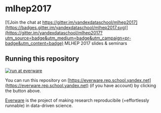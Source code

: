 # mlhep2017

[![Join the chat at https://gitter.im/yandexdataschool/mlhep2017](https://badges.gitter.im/yandexdataschool/mlhep2017.svg)](https://gitter.im/yandexdataschool/mlhep2017?utm_source=badge&utm_medium=badge&utm_campaign=pr-badge&utm_content=badge)
MLHEP 2017 slides &amp; seminars


## Running this repository

[![run at everware](https://img.shields.io/badge/run%20me-@everware-blue.svg?style=flat)](https://everware.ysda.yandex.net/hub/oauth_login?repourl=https://github.com/yandexdataschool/mlhep2017)

You can run this repository on [https://everware.rep.school.yandex.net](https://everware.rep.school.yandex.net) (if you have account) by clicking the button above.

[Everware](http://everware.xyz/) is the project of making research reproducibile (=effortlessly runnable) in data-driven science.  
